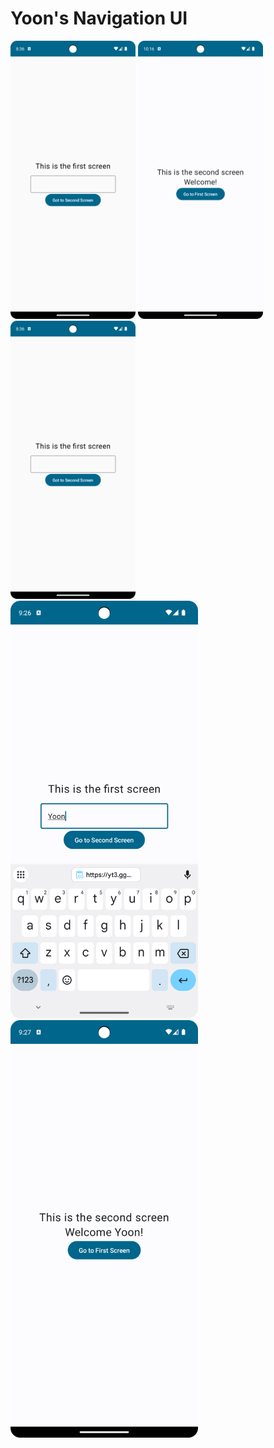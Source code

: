 # Yoon's Navigation UI

<div style="display: inline-block;">
    <img src="app/src/main/res/drawable/first_nav_screen.png" alt="first_nav_screen" width="200"/>
    <img src="app/src/main/res/drawable/second_nav_screen.png" alt="second_nav_screen" width="200"/>
    <img src="app/src/main/res/drawable/first_nav_screen.png" alt="first_nav_screen_return" width="200"/>
</div>

<div style="display: inline-block;">
    <img src="app/src/main/res/drawable/first_nav_screen_textinput.png" alt="first_nav_screen_textinput" width="300"/>
    <img src="app/src/main/res/drawable/second_nav_screen_presenttext.png" alt="second_nav_screen_presenttext" width="300"/>
</div>
